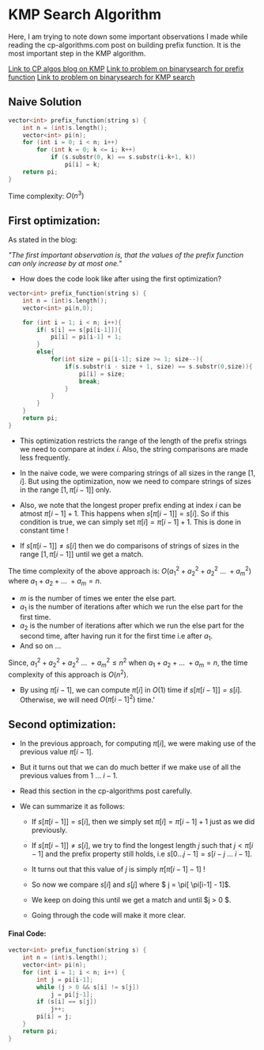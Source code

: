 # KMP Search Algorithm 

Here, I am trying to note down some important observations I made while reading the cp-algorithms.com post on building prefix function. It is the most important step in the KMP algorithm. 

[Link to CP algos blog on KMP](https://cp-algorithms.com/string/prefix-function.html)
[Link to problem on binarysearch for prefix function](https://binarysearch.com/problems/Longest-Prefix-that-Is-a-Suffix)
[Link to problem on binarysearch for KMP search](https://binarysearch.com/problems/Find-a-Linked-List-in-a-Binary-Tree)


## Naive Solution

```cpp
vector<int> prefix_function(string s) {
    int n = (int)s.length();
    vector<int> pi(n);
    for (int i = 0; i < n; i++)
        for (int k = 0; k <= i; k++)
            if (s.substr(0, k) == s.substr(i-k+1, k))
                pi[i] = k;
    return pi;
}
```

Time complexity: $O(n^3)$


## First optimization:

As stated in the blog:

*"The first important observation is, that the values of the prefix function can only increase by at most one."*

* How does the code look like after using the first optimization? 

```cpp
vector<int> prefix_function(string s) {
    int n = (int)s.length();
    vector<int> pi(n,0);

    for (int i = 1; i < n; i++){
        if( s[i] == s[pi[i-1]]){
            pi[i] = pi[i-1] + 1;
        }
        else{
            for(int size = pi[i-1]; size >= 1; size--){
                if(s.substr(i - size + 1, size) == s.substr(0,size)){
                    pi[i] = size;
                    break;
                }
            }
        }
    }
    return pi;
}
```
* This optimization restricts the range of the length of the prefix strings we need to compare at index $i$. Also, the string comparisons are made less frequently.

* In the naive code, we were comparing strings of all sizes in the range $[1,i]$. But using the optimization, now we need to compare strings of sizes in the range $[1,\pi[i-1]]$ only.

* Also, we note that the longest proper prefix ending at index $i$ can be atmost $\pi[i-1] + 1$. This happens when $s[\pi[i-1]] = s[i]$. So if this condition is true, we can simply set $\pi[i] = \pi[i-1] + 1$. This is done in constant time !

* If $s[\pi[i-1]] \ne s[i]$ then we do comparisons of strings of sizes in the range $[1,\pi[i-1]]$ until we get a match.


The time complexity of the above approach is:
$O(a_1^2 + a_2^2 + a_2^2 \:... \: + a_m^2 )$ where  $a_1 + a_2 + ... \: + a_m = n$.

* $m$ is the number of times we enter the else part.
* $a_1$ is the number of iterations after which we run the else part for the first time.
* $a_2$ is the number of iterations after which we run the else part for the second time, after having run it for the first time i.e after $a_1$.
* And so on ...

Since, $a_1^2 + a_2^2 + a_2^2 \:... \: + a_m^2 \le n ^2$ when $a_1 + a_2 + ... \: + a_m = n$, the time complexity of this approach is $O(n^2)$.

* By using $\pi[i-1]$, we can compute $\pi[i]$ in $O(1)$ time if $s[\pi[i-1]] = s[i]$. Otherwise, we will need $O(\pi[i-1]^2)$ time.'

## Second optimization:

* In the previous approach, for computing $\pi[i]$, we were making use of the previous value $\pi[i-1]$.

* But it turns out that we can do much better if we make use of all the previous values from $1 \: ... \: i - 1$.

* Read this section in the cp-algorithms post carefully.

* We can summarize it as follows:
    * If $s[\pi[i-1]] = s[i]$, then we simply set $\pi[i] = \pi[i-1] + 1$ just as we did previously.

    * If $s[\pi[i-1]] \ne s[i]$, we try to find the longest length $j$ such that $j < \pi[i - 1]$ and the prefix property still holds, i.e $s[0 ... j - 1] = s[i-j \: ... \: i - 1]$.

    * It turns out that this value of $j$ is simply $\pi[ \pi[i-1] - 1]$ !

    * So now we compare $s[i]$ and $s[j]$ where $ j = \pi[ \pi[i-1] - 1]$.

    * We keep on doing this until we get a match and until $j > 0 $.

    * Going through the code will make it more clear.



#### Final Code: 
```cpp
vector<int> prefix_function(string s) {
    int n = (int)s.length();
    vector<int> pi(n);
    for (int i = 1; i < n; i++) {
        int j = pi[i-1];
        while (j > 0 && s[i] != s[j])
            j = pi[j-1];
        if (s[i] == s[j])
            j++;
        pi[i] = j;
    }
    return pi;
}
```
